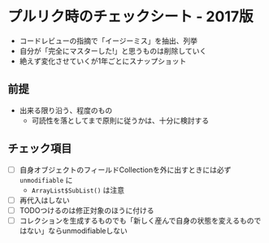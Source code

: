 # プルリク時のチェックシート - 2017版

- コードレビューの指摘で「イージーミス」を抽出、列挙
- 自分が「完全にマスターした!」と思うものは削除していく
- 絶えず変化させていくが1年ごとにスナップショット

## 前提

- 出来る限り沿う、程度のもの
  - 可読性を落としてまで原則に従うかは、十分に検討する

## チェック項目

- [ ] 自身オブジェクトのフィールドCollectionを外に出すときには必ず `unmodifiable` に
  - `ArrayList$SubList()` は注意
- [ ] 再代入はしない
- [ ] TODOつけるのは修正対象のほうに付ける
- [ ] コレクションを生成するものでも「新しく産んで自身の状態を変えるものではない」ならunmodifiableしない
